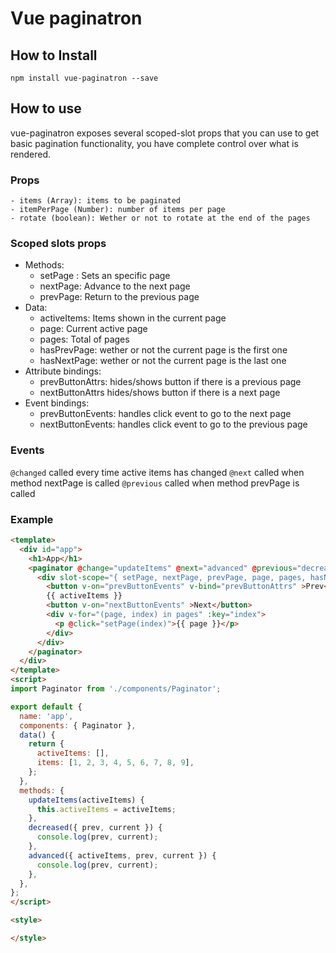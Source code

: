 # Vue paginatron

## How to Install

`npm install vue-paginatron --save`


## How to use
vue-paginatron exposes several scoped-slot props that you can use to get basic pagination functionality, you have complete control over what is rendered.


### Props
	- items (Array): items to be paginated
	- itemPerPage (Number): number of items per page
	- rotate (boolean): Wether or not to rotate at the end of the pages

### Scoped slots props
 - Methods: 
   - setPage : Sets an specific page
   - nextPage: Advance to the next page
   - prevPage: Return to the previous page
 - Data:
   - activeItems: Items shown in the current page
   - page: Current active page
   - pages: Total of pages
   - hasPrevPage:  wether or not the current page is the first one
   - hasNextPage: wether or not the current page is the last one
 - Attribute bindings:
   - prevButtonAttrs: hides/shows button if there is a previous page
   - nextButtonAttrs hides/shows button if there is a next page
 - Event bindings:
   - prevButtonEvents: handles click event to go to the next page
   - nextButtonEvents: handles click event to go to the previous page

### Events

`@changed` called every time active items has changed
`@next`  called when method nextPage is called
`@previous`  called when method prevPage is called


### Example
```html
<template>
  <div id="app">
    <h1>App</h1>
    <paginator @change="updateItems" @next="advanced" @previous="decreased" :items-per-page="5" :items="items">
      <div slot-scope="{ setPage, nextPage, prevPage, page, pages, hasNextPage, hasPrevPage, nextButtonEvents, prevButtonEvents, nextButtonAttrs, prevButtonAttrs }">
        <button v-on="prevButtonEvents" v-bind="prevButtonAttrs" >Prev</button>
        {{ activeItems }}
        <button v-on="nextButtonEvents" >Next</button>
        <div v-for="(page, index) in pages" :key="index">
          <p @click="setPage(index)">{{ page }}</p>
        </div>
      </div>
    </paginator>
  </div>
</template>
<script>
import Paginator from './components/Paginator';

export default {
  name: 'app',
  components: { Paginator },
  data() {
    return {
      activeItems: [],
      items: [1, 2, 3, 4, 5, 6, 7, 8, 9],
    };
  },
  methods: {
    updateItems(activeItems) {
      this.activeItems = activeItems;
    },
    decreased({ prev, current }) {
      console.log(prev, current);
    },
    advanced({ activeItems, prev, current }) {
      console.log(prev, current);
    },
  },
};
</script>

<style>

</style>
```